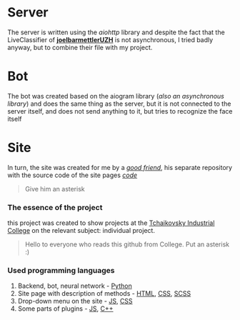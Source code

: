 # Server
The server is written using the *aiohttp* library and despite the fact that the LiveClassifier of [**joelbarmettlerUZH**](https://github.com/joelbarmettlerUZH/FaceClassification_Tensorflow) is not asynchronous, I tried badly anyway, but to combine their file with my project.

# Bot
The bot was created based on the aiogram library (*also an asynchronous library*) and does the same thing as the server, but it is not connected to the server itself, and does not send anything to it, but tries to recognize the face itself

# Site
In turn, the site was created for me by a [*good friend*](https://github.com/LolKekChebureck), his separate repository with the source code of the site pages [*code*](https://github.com/LolKekChebureck/face-bot)
<blockquote> Give him an asterisk </blockquote>

### The essence of the project
this project was created to show projects at the [Tchaikovsky Industrial College](http://spo-chic.ru/) on the relevant subject: individual project.

<blockquote> Hello to everyone who reads this github from College. Put an asterisk :) </blockquote>

### Used programming languages
1. Backend, bot, neural network - [Python](https://github.com/YakovSava/raw_bot_face_recognition/search?l=python)
2. Site page with description of methods - [HTML](https://github.com/YakovSava/raw_bot_face_recognition/search?l=html), [CSS](https://github.com/YakovSava/raw_bot_face_recognition/search?l=css), [SCSS](https://github.com/YakovSava/raw_bot_face_recognition/search?l=scss)
3. Drop-down menu on the site - [JS](https://github.com/YakovSava/raw_bot_face_recognition/search?l=javascript), [CSS](https://github.com/YakovSava/raw_bot_face_recognition/search?l=css)
4. Some parts of plugins - [JS](https://github.com/YakovSava/raw_bot_face_recognition/search?l=javascript), [C++](https://github.com/YakovSava/raw_bot_face_recognition/search?l=c%2B%2B)